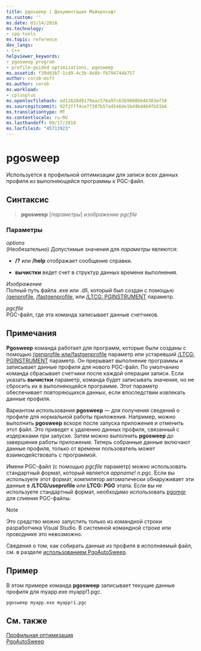 ```yaml
---
title: pgosweep | Документация Майкрософт
ms.custom: ''
ms.date: 03/14/2018
ms.technology:
- cpp-tools
ms.topic: reference
dev_langs:
- C++
helpviewer_keywords:
- pgosweep program
- profile-guided optimizations, pgosweep
ms.assetid: f39dd3b7-1cd9-4c3b-8e8b-fb794744b757
author: corob-msft
ms.author: corob
ms.workload:
- cplusplus
ms.openlocfilehash: ed12828d9170aac576a97c63b9988bb4b303ef58
ms.sourcegitcommit: 92f2fff4ce77387b57a4546de1bd4bd464fb51b6
ms.translationtype: MT
ms.contentlocale: ru-RU
ms.lasthandoff: 09/17/2018
ms.locfileid: "45711923"
---
```

# <a name="pgosweep"></a>pgosweep

Используется в профильной оптимизации для записи всех данных профиля из выполняющейся программы к PGC-файл.

## <a name="syntax"></a>Синтаксис

> **pgosweep** [*параметры*] *изображение* *pgcfile*

### <a name="parameters"></a>Параметры

*options*<br/>
(Необязательно) Допустимые значения для *параметры* являются:

- **/?** или **/help** отображает сообщение справки.

- **вычистки** ведет счет в структур данных времени выполнения.

*Изображение*<br/>
Полный путь файла .exe или .dll, который был создан с помощью [/genprofile](genprofile-fastgenprofile-generate-profiling-instrumented-build.md), [/fastgenprofile](genprofile-fastgenprofile-generate-profiling-instrumented-build.md), или [/LTCG: PGINSTRUMENT](ltcg-link-time-code-generation.md) параметр.

*pgcfile*<br/>
PGC-файл, где эта команда записывает данные счетчиков.

## <a name="remarks"></a>Примечания

**Pgosweep** команда работает для программ, которые были созданы с помощью [/genprofile или/fastgenprofile](genprofile-fastgenprofile-generate-profiling-instrumented-build.md) параметр или устаревший [/LTCG: PGINSTRUMENT](ltcg-link-time-code-generation.md) параметр. Он прерывает выполнение программы и записывает данные профиля для нового PGC-файл. По умолчанию команда сбрасывает счетчики после каждой операции записи. Если указать **вычистки** параметр, команда будет записывать значения, но не сбросить их в выполняющейся программе. Этот параметр обеспечивает повторяющихся данных, если впоследствии извлекать данные профиля.

Вариантом использования **pgosweep** — для получения сведений о профиле для нормальной работы приложения. Например, можно выполнить **pgosweep** вскоре после запуска приложения и отменить этот файл. Это приведет к удалению данных профиля, связанный с издержками при запуске. Затем можно выполнить **pgosweep** до завершения работы приложения. Теперь собранные данные включают данные профиля, только от времени пользователь может взаимодействовать с программой.

Имени PGC-файл (с помощью *pgcfile* параметр) можно использовать стандартный формат, который является *appname! n*.pgc. Если вы используете этот формат, компилятор автоматически обнаруживает эти данные в **/LTCG/useprofile** или **LTCG: PGO** этапа. Если вы не используете стандартный формат, необходимо использовать [pgomgr](pgomgr.md) для слияния PGC-файлы.

> [!NOTE]
> Это средство можно запустить только из командной строки разработчика Visual Studio. В системной командной строке или проводнике это невозможно.

Сведения о том, как собирать данные из профиля в исполняемый файл, см. в разделе [использованием PgoAutoSweep](pgoautosweep.md).

## <a name="example"></a>Пример

В этом примере команда **pgosweep** записывает текущие данные профиля для myapp.exe myapp!1.pgc.

`pgosweep myapp.exe myapp!1.pgc`

## <a name="see-also"></a>См. также

[Профильная оптимизация](profile-guided-optimizations.md)<br/>
[PgoAutoSweep](pgoautosweep.md)<br/>
